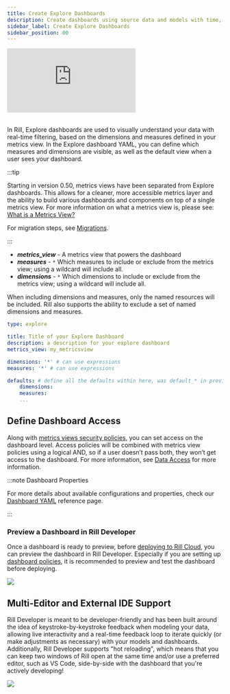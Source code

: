 ```yaml
---
title: Create Explore Dashboards
description: Create dashboards using source data and models with time, dimensions, and measures
sidebar_label: Create Explore Dashboards
sidebar_position: 00
---
```

<div style={{ 
  position: "relative", 
  width: "100%", 
  paddingTop: "56.25%", 
  borderRadius: "15px",  /* Softer corners */
  boxShadow: "0px 4px 15px rgba(0, 0, 0, 0.2)"  /* Shadow effect */
}}>
  <iframe credentialless="true"
    src="https://www.youtube.com/embed/zpESpZyK99Q?si=_pXdF3Lvz38Wo2dW"
    frameBorder="0"
    allow="accelerometer; autoplay; clipboard-write; encrypted-media; gyroscope; picture-in-picture; web-share"
    allowFullScreen
    style={{
      position: "absolute",
      top: 0,
      left: 0,
      width: "100%",
      height: "100%",
      borderRadius: "10px", 
    }}
  ></iframe>
</div>
<br/>


In Rill, Explore dashboards are used to visually understand your data with real-time filtering, based on the dimensions and measures defined in your metrics view. In the Explore dashboard YAML, you can define which measures and dimensions are visible, as well as the default view when a user sees your dashboard.

:::tip

Starting in version 0.50, metrics views have been separated from Explore dashboards. This allows for a cleaner, more accessible metrics layer and the ability to build various dashboards and components on top of a single metrics view. For more information on what a metrics view is, please see: [What is a Metrics View?](/build/metrics-view)

For migration steps, see [Migrations](/other/v50-dashboard-changes#how-to-migrate-your-current-dashboards).

:::

* _**metrics_view**_ - A metrics view that powers the dashboard
* _**measures**_ - `*` Which measures to include or exclude from the metrics view; using a wildcard will include all.
* _**dimensions**_ - `*` Which dimensions to include or exclude from the metrics view; using a wildcard will include all.

When including dimensions and measures, only the named resources will be included.
Rill also supports the ability to exclude a set of named dimensions and measures.

```yaml
type: explore

title: Title of your Explore Dashboard
description: a description for your explore dashboard
metrics_view: my_metricsview

dimensions: '*' # can use expressions
measures: '*' # can use expressions

defaults: # define all the defaults within here, was default_* in previous dashboard YAML
    dimensions: 
    measures:
    ...
```

## Define Dashboard Access

Along with [metrics views security policies](/build/metrics-view/security), you can set access on the dashboard level. Access policies will be combined with metrics view policies using a logical AND, so if a user doesn’t pass both, they won’t get access to the dashboard. For more information, see [Data Access](/build/metrics-view/security#dashboard-access) for more information.

:::note Dashboard Properties

For more details about available configurations and properties, check our [Dashboard YAML](/reference/project-files/explore-dashboards) reference page.

:::

### Preview a Dashboard in Rill Developer

Once a dashboard is ready to preview, before [deploying to Rill Cloud](/deploy/deploy-dashboard), you can preview the dashboard in Rill Developer. Especially if you are setting up [dashboard policies](/build/metrics-view/security), it is recommended to preview and test the dashboard before deploying.

<img src='/img/build/dashboard/preview-dashboard.png' class='rounded-gif' />
<br />

## Multi-Editor and External IDE Support

Rill Developer is meant to be developer-friendly and has been built around the idea of keystroke-by-keystroke feedback when modeling your data, allowing live interactivity and a real-time feedback loop to iterate quickly (or make adjustments as necessary) with your models and dashboards. Additionally, Rill Developer supports "hot reloading", which means that you can keep two windows of Rill open at the same time and/or use a preferred editor, such as VS Code, side-by-side with the dashboard that you're actively developing!

<img src='https://cdn.rilldata.com/docs/release-notes/36_hot_reload.gif' class='rounded-gif' />
<br />
